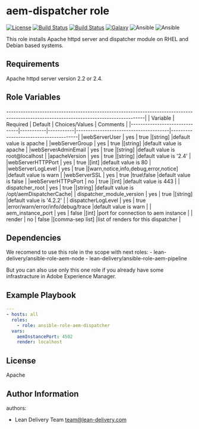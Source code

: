 aem-dispatcher role
=========
[![License](https://img.shields.io/badge/license-Apache-green.svg?style=flat)](https://raw.githubusercontent.com/lean-delivery/ansible-role-aem-dispatcher/master/LICENSE)
[![Build Status](https://travis-ci.org/lean-delivery/ansible-role-aem-dispatcher.svg?branch=master)](https://travis-ci.org/lean-delivery/ansible-role-aem-dispatcher)
[![Build Status](https://gitlab.com/lean-delivery/ansible-role-aem-dispatcher/badges/master/build.svg)](https://gitlab.com/lean-delivery/ansible-role-aem-dispatcher)
[![Galaxy](https://img.shields.io/badge/galaxy-lean__delivery.aem-dispatcher-blue.svg)](https://galaxy.ansible.com/lean_delivery/aem-dispatcher)
![Ansible](https://img.shields.io/ansible/role/d/role_id.svg)
![Ansible](https://img.shields.io/badge/dynamic/json.svg?label=min_ansible_version&url=https%3A%2F%2Fgalaxy.ansible.com%2Fapi%2Fv1%2Froles%2Frole_id%2F&query=$.min_ansible_version)

This role installs Apache httpd server and dispatcher module on RHEL and Debian based systems.

Requirements
------------

Apache httpd server version 2.2 or 2.4.

Role Variables
--------------

----------------------------------------------------------------------------------------------------------------------------------------|
| Variable         				| Required	| Default	| Choices/Values   						| Comments				   	   			|
|-------------------------------|-----------|-----------|---------------------------------------|---------------------------------------|
|webServerUser					| yes		| true		|[string]								|default value is apache				|
|webServerGroup					| yes		| true		|[string]								|default value is apache				|
|webServerAdminEmail			| yes		| true		|[string]								|default value is root@localhost		|
|apacheVersion					| yes		| true		|[string]								|default value is '2.4'					|
|webServerHTTPPort				| yes		| true		|[int]									|default value is 80					|
|webServerLogLevel				| yes		| true		|[warn,notice,info,debug,error,notice]	|default value is warn					|
|webServerSSL					| yes		| true		|true\false								|default value is false					|
|webServerHTTPsPort				| no		| true		|[int]									|default value is 443					|
| dispatcher_root         		| yes		| true		|[string] 	  							|default value is /opt/aemDispatcherCache|
| dispatcher_module_version  	| yes		| true		|[string]								|default value is '4.2.2'				|
| dispatcherLogLevel      		| yes		| true		|error/warn/error/info/debug/trace		|default value is warn		 			|
| aem_instance_port				| yes		| false		|[int]									|port for connection to aem instance	|
| render                		| no		| false		|[comma-sep list]   					|list of renders for this dispatcher	|



Dependencies
------------

We recomend to use this role in the scope with next roles:
    - lean-delivery/ansible-role-aem-node
    - lean-delivery/ansible-role-aem-pipeline

But you can also use only this one role if you already have some infrastracture in Adobe Experience Manager.


Example Playbook
----------------

```yaml
---
- hosts: all
  roles:
    - role: ansible-role-aem-dispatcher
  vars:
    aemInstancePort: 4502
    render: localhost
```

License
-------
Apache

Author Information
------------------

authors:
  - Lean Delivery Team <team@lean-delivery.com>
